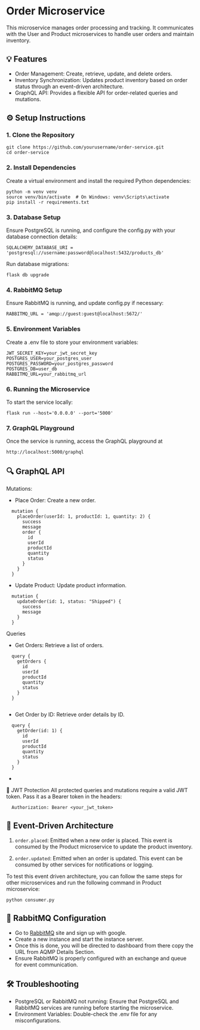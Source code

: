 # Order Microservice

This microservice manages order processing and tracking. It communicates with the User and Product microservices to handle user orders and maintain inventory.

## 💡 Features

- Order Management: Create, retrieve, update, and delete orders.
- Inventory Synchronization: Updates product inventory based on order status through an event-driven architecture.
- GraphQL API: Provides a flexible API for order-related queries and mutations.

## ⚙️ Setup Instructions

### 1. Clone the Repository
    
    git clone https://github.com/yourusername/order-service.git
    cd order-service
    

### 2. Install Dependencies
Create a virtual environment and install the required Python dependencies:

    python -m venv venv
    source venv/bin/activate  # On Windows: venv\Scripts\activate
    pip install -r requirements.txt

### 3. Database Setup
Ensure PostgreSQL is running, and configure the config.py with your database connection details:

    SQLALCHEMY_DATABASE_URI = 'postgresql://username:password@localhost:5432/products_db'

Run database migrations:

    flask db upgrade

### 4. RabbitMQ Setup
Ensure RabbitMQ is running, and update config.py if necessary:

    RABBITMQ_URL = 'amqp://guest:guest@localhost:5672/'

### 5. Environment Variables
Create a .env file to store your environment variables:

    JWT_SECRET_KEY=your_jwt_secret_key
    POSTGRES_USER=your_postgres_user
    POSTGRES_PASSWORD=your_postgres_password
    POSTGRES_DB=user_db
    RABBITMQ_URL=your_rabbitmq_url

### 6. Running the Microservice
To start the service locally:

    flask run --host='0.0.0.0' --port='5000'

### 7. GraphQL Playground
Once the service is running, access the GraphQL playground at 
    
    http://localhost:5000/graphql

## 🔍 GraphQL API

Mutations:

- Place Order: Create a new order.
```
  mutation {
    placeOrder(userId: 1, productId: 1, quantity: 2) {
      success
      message
      order {
        id
        userId
        productId
        quantity
        status
      }
    }
  }

```

- Update Product: Update product information.
```
  mutation {
    updateOrder(id: 1, status: "Shipped") {
      success
      message
    }
  }
```

Queries

- Get Orders: Retrieve a list of orders.
```
  query {
    getOrders {
      id
      userId
      productId
      quantity
      status
    }
  }


```

- Get Order by ID: Retrieve order details by ID.
```
  query {
    getOrder(id: 1) {
      id
      userId
      productId
      quantity
      status
    }
  }

```

- 

🔐 JWT Protection
All protected queries and mutations require a valid JWT token. Pass it as a Bearer token in the headers:
```
  Authorization: Bearer <your_jwt_token>
```


## 📡 Event-Driven Architecture

1. ``` order.placed ```: Emitted when a new order is placed. This event is consumed by the Product microservice to update the product inventory.
   
2. ``` order.updated ```: Emitted when an order is updated. This event can be consumed by other services for notifications or logging.

To test this event driven architecture, you can follow the same steps for other microservices and run the following command in Product microservice:
```
python consumer.py
```

## 🐇 RabbitMQ Configuration

- Go to [RabbitMQ](https://www.cloudamqp.com/) site and sign up with google.
- Create a new instance and start the instance server.
- Once this is done, you will be directed to dashboard from there copy the URL from AQMP Details Section.
- Ensure RabbitMQ is properly configured with an exchange and queue for event communication.

## 🛠️ Troubleshooting

- PostgreSQL or RabbitMQ not running: Ensure that PostgreSQL and RabbitMQ services are running before starting the microservice.
- Environment Variables: Double-check the .env file for any misconfigurations.
